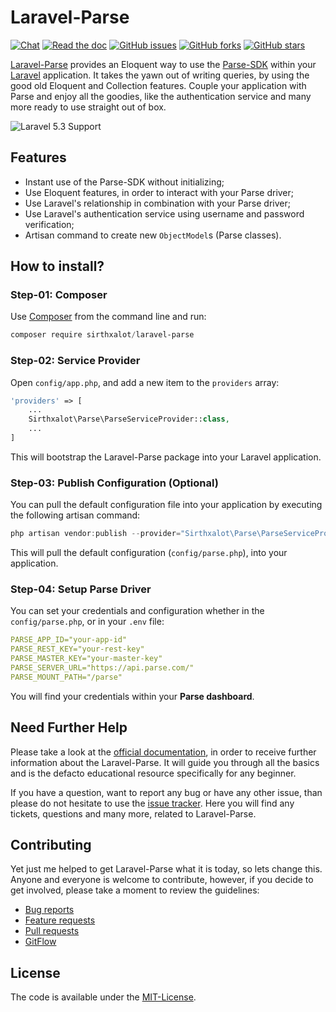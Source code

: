 Laravel-Parse
================================================================================

[![Chat](https://img.shields.io/badge/chat-join-orange.svg)](https://sirthxalot.slack.com/messages/laravel-parse/)
[![Read the doc](https://img.shields.io/badge/documentation-read-blue.svg)](https://www.gitbook.com/read/book/sirthxalot/laravel-parse)
[![GitHub issues](https://img.shields.io/github/issues/sirthxalot/laravel-parse.svg)](https://github.com/sirthxalot/laravel-parse/issues)
[![GitHub forks](https://img.shields.io/github/forks/sirthxalot/laravel-parse.svg?style=social&label=Fork&maxAge=2592000)](https://github.com/sirthxalot/laravel-parse)
[![GitHub stars](https://img.shields.io/github/stars/sirthxalot/laravel-parse.svg?style=social&label=Star&maxAge=2592000)](https://github.com/sirthxalot/laravel-parse)

[Laravel-Parse](https://github.com/sirthxalot/laravel-parse) provides an Eloquent
way to use the [Parse-SDK](https://parse.com/) within your [Laravel](https://laravel.com/)
application. It takes the yawn out of writing queries, by using the good old Eloquent
and Collection features. Couple your application with Parse and enjoy all the goodies,
like the authentication service and many more ready to use straight out of box.

![Laravel 5.3 Support](https://cloud.githubusercontent.com/assets/6856248/22228307/97afab86-e1d0-11e6-887c-ed90984d3e5c.png)


## Features

* Instant use of the Parse-SDK without initializing;
* Use Eloquent features, in order to interact with your Parse driver;
* Use Laravel's relationship in combination with your Parse driver;
* Use Laravel's authentication service using username and password verification;
* Artisan command to create new `ObjectModel`s (Parse classes).


## How to install?

### Step-01: Composer

Use [Composer](https://getcomposer.org) from the command line and run:

```powerShell
composer require sirthxalot/laravel-parse
```

### Step-02: Service Provider

Open `config/app.php`, and add a new item to the `providers` array:

```php
'providers' => [
    ...
    Sirthxalot\Parse\ParseServiceProvider::class,
    ...
]
```

This will bootstrap the Laravel-Parse package into your Laravel application.

### Step-03: Publish Configuration (Optional)

You can pull the default configuration file into your application by executing
the following artisan command:

```powerShell
php artisan vendor:publish --provider="Sirthxalot\Parse\ParseServiceProvider"
```

This will pull the default configuration (`config/parse.php`), into
your application.

### Step-04: Setup Parse Driver

You can set your credentials and configuration whether in the `config/parse.php`, or in your `.env` file:

```yaml
PARSE_APP_ID="your-app-id"
PARSE_REST_KEY="your-rest-key"
PARSE_MASTER_KEY="your-master-key"
PARSE_SERVER_URL="https://api.parse.com/"
PARSE_MOUNT_PATH="/parse"
```

You will find your credentials within your **Parse dashboard**.


## Need Further Help

Please take a look at the [official documentation](https://sirthxalot.gitbooks.io/laravel-parse/content/),
in order to receive further information about the Laravel-Parse.
It will guide you through all the basics and is the defacto educational resource
specifically for any beginner.

If you have a question, want to report any bug or have any other issue, than please
do not hesitate to use the [issue tracker](https://github.com/sirthxalot/laravel-parse/issues).
Here you will find any tickets, questions and many more, related to Laravel-Parse.


## Contributing

Yet just me helped to get Laravel-Parse what it is today, so lets
change this. Anyone and everyone is welcome to contribute, however, if you decide
to get involved, please take a moment to review the guidelines:

* [Bug reports](contributing.md#bug-reports)
* [Feature requests](contributing.md#feature-requests)
* [Pull requests](contributing.md#pull-requests)
* [GitFlow](contributing.md#the-gitflow-workflow)

## License

The code is available under the [MIT-License](license.md).
